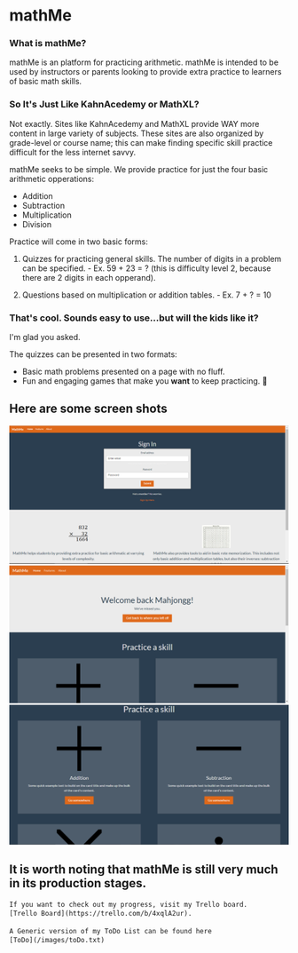 # mathMe

### What is mathMe?
   mathMe is an platform for practicing arithmetic.
   mathMe is intended to be used by instructors or parents looking to provide extra practice to learners of basic math skills.
   
### So It's Just Like KahnAcedemy or MathXL?

  Not exactly.  Sites like KahnAcedemy and MathXL provide WAY more content in large variety of subjects.  These sites are also organized by grade-level or course name; this can make finding specific skill practice difficult for the less internet savvy.
  
  mathMe seeks to be simple.  We provide practice for just the four basic arithmetic opperations:  
* Addition
* Subtraction
* Multiplication
* Division

Practice will come in two basic forms:
  1. Quizzes for practicing general skills.  The number of digits in a problem can be specified.
    - Ex.  59 + 23 = ? (this is difficulty level 2, because there are 2 digits in each opperand).
    
  2. Questions based on multiplication or addition tables.
    - Ex. 7 + ? = 10

### That's cool.  Sounds easy to use...but will the kids like it?

  I'm glad you asked.
  
  The quizzes can be presented in two formats:
  * Basic math problems presented on a page with no fluff.
  * Fun and engaging games that make you **want** to keep practicing. :tomato:


## Here are some screen shots

![alt text](https://github.com/eric-hoppenworth/mathMe/blob/master/images/screen1.PNG)
![alt text](https://github.com/eric-hoppenworth/mathMe/blob/master/images/screen2.PNG)
![alt text](https://github.com/eric-hoppenworth/mathMe/blob/master/images/screen3.PNG)

## It is worth noting that mathMe is still very much in its production stages.
	If you want to check out my progress, visit my Trello board.
	[Trello Board](https://trello.com/b/4xqlA2ur).

	A Generic version of my ToDo List can be found here
	[ToDo](/images/toDo.txt)